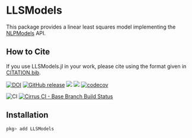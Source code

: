 # LLSModels

This package provides a linear least squares model implementing the [NLPModels](https://github.com/JuliaSmoothOptimizers/NLPModels.jl) API.

## How to Cite

If you use LLSModels.jl in your work, please cite using the format given in [CITATION.bib](https://github.com/JuliaSmoothOptimizers/LLSModels.jl/blob/main/CITATION.bib).

[![DOI](https://zenodo.org/badge/DOI/10.5281/zenodo.4625076.svg)](https://doi.org/10.5281/zenodo.4625076)
[![GitHub release](https://img.shields.io/github/release/JuliaSmoothOptimizers/LLSModels.jl.svg)](https://github.com/JuliaSmoothOptimizers/LLSModels.jl/releases/latest)
[![](https://img.shields.io/badge/docs-stable-3f51b5.svg)](https://JuliaSmoothOptimizers.github.io/LLSModels.jl/stable)
[![](https://img.shields.io/badge/docs-latest-3f51b5.svg)](https://JuliaSmoothOptimizers.github.io/LLSModels.jl/dev)
[![codecov](https://codecov.io/gh/JuliaSmoothOptimizers/LLSModels.jl/branch/main/graph/badge.svg)](https://codecov.io/gh/JuliaSmoothOptimizers/LLSModels.jl)

![CI](https://github.com/JuliaSmoothOptimizers/LLSModels.jl/workflows/CI/badge.svg?branch=main)
[![Cirrus CI - Base Branch Build Status](https://img.shields.io/cirrus/github/JuliaSmoothOptimizers/LLSModels.jl?logo=Cirrus%20CI)](https://cirrus-ci.com/github/JuliaSmoothOptimizers/LLSModels.jl)

## Installation

```julia
pkg> add LLSModels
```
